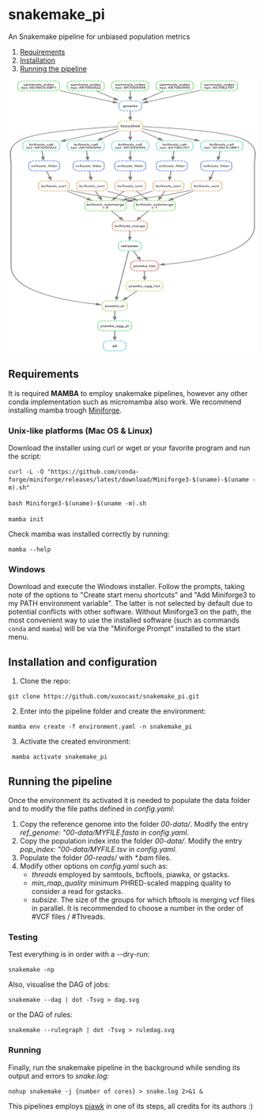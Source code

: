 # snakemake_pi
An Snakemake pipeline for unbiased population metrics

1. [Requirements](#requirements)
2. [Installation](#installation)
3. [Running the pipeline](#running)


<img src="dag.svg " width="1000" height="550" />


## Requirements  <a name="requirements"></a>

It is required **MAMBA** to employ snakemake pipelines, however any other conda implementation such as micromamba also work. We recommend installing mamba trough [Miniforge](https://github.com/conda-forge/miniforge).

### Unix-like platforms (Mac OS & Linux)

Download the installer using curl or wget or your favorite program and run the script:

```
curl -L -O "https://github.com/conda-forge/miniforge/releases/latest/download/Miniforge3-$(uname)-$(uname -m).sh"    

bash Miniforge3-$(uname)-$(uname -m).sh

mamba init
```

Check mamba was installed correctly by running:
```
mamba --help   
```


### Windows

Download and execute the Windows installer. Follow the prompts, taking note of the options to
"Create start menu shortcuts" and "Add Miniforge3 to my PATH environment variable". The latter is
not selected by default due to potential conflicts with other software. Without Miniforge3 on the
path, the most convenient way to use the installed software (such as commands `conda` and `mamba`)
will be via the "Miniforge Prompt" installed to the start menu.




## Installation and configuration  <a name="installation"></a>

1. Clone the repo:
```
git clone https://github.com/xuxocast/snakemake_pi.git
```

2. Enter into the pipeline folder and create the environment:

```
mamba env create -f environment.yaml -n snakemake_pi
```

3. Activate the created environment:
```
 mamba activate snakemake_pi
```




## Running the pipeline  <a name="running"></a>


Once the environment its activated it is needed to populate the data folder and to modify the file paths defined in *config.yaml*:

1.  Copy the reference genome into the folder *00-data/*. Modify the entry *ref_genome: "00-data/MYFILE.fasta* in *config.yaml*.
2.  Copy the population index into the folder *00-data/*. Modify the entry *pop_index: "00-data/MYFILE.tsv* in *config.yaml*.
3.  Populate the folder *00-reads/* with *\*.bam* files. 
4. Modify other options on *config.yaml* such as:
	- *threads* employed by samtools, bcftools, piawka, or gstacks.
	-  *min_map_quality* minimum PHRED-scaled mapping quality to consider a read for gstacks.
	- *subsize.* The size of the groups for which bftools is merging vcf files in parallel. It is recommended to choose a number in the order of #VCF files / #Threads.


### Testing

Test everything is in order with a --dry-run:

```
snakemake -np
```

Also, visualise the DAG of jobs:

```
snakemake --dag | dot -Tsvg > dag.svg
```

or the DAG of rules:

```
snakemake --rulegraph | dot -Tsvg > ruledag.svg
```


### Running

Finally, run the snakemake pipeline in the background while sending its output and errors to *snake.log*:

```
nohup snakemake -j {number of cores} > snake.log 2>&1 &
```


This pipelines employs [piawk](https://github.com/novikovalab/piawka) in one of its steps, all credits for its authors :) 